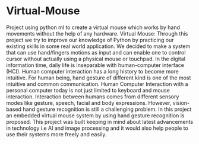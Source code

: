 # Virtual-Mouse
Project using python ml to create a virtual mouse which works by hand movements without the help of any hardware.
Virtual Mouse: Through this project we try to improve our knowledge of Python 
by practicing our existing skills in some real world application. We decided to 
make a system that can use hand/fingers motions as input and can enable one to 
control cursor without actually using a physical mouse or touchpad.
In the digital information time, daily life is inseparable with human-computer 
interface (HCI). Human computer interaction has a long history to become more 
intuitive. For human being, hand gesture of different kind is one of the most 
intuitive and common communication.
Human Computer Interaction with a personal computer today is not just limited to 
keyboard and mouse interaction. Interaction between humans comes from 
different sensory modes like gesture, speech, facial and body expressions.
However, vision-based hand gesture recognition is still a challenging problem. In 
this project an embedded virtual mouse system by using hand gesture recognition 
is proposed. 
This project was built keeping in mind about latest advancements in technology i.e 
AI and image processing and it would also help people to use their systems more 
freely and easily.
